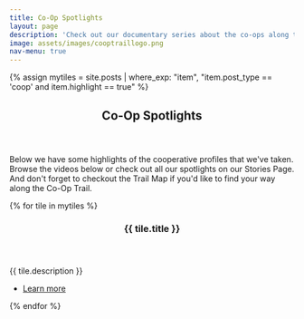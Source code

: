 ```yaml
---
title: Co-Op Spotlights
layout: page
description: 'Check out our documentary series about the co-ops along the trail.'
image: assets/images/cooptraillogo.png
nav-menu: true
---
```

{% assign mytiles = site.posts | where_exp: "item", "item.post_type == 'coop' and item.highlight == true" %}

<!-- Main -->
<div id="main">

<section id="one">
    <div class="inner">
        <header class="major">
            <h1>Co-Op Spotlights</h1>
        </header>
        <p>Below we have some highlights of the cooperative profiles that we've taken.  Browse the videos below or check out all our spotlights on our Stories Page.  And don't forget to checkout the Trail Map if you'd like to find your way along the Co-Op Trail.</p>
	</div>
</section>

<!-- Two -->
<section id="two" class="spotlights">
    {% for tile in mytiles %}
    <section>
        <a href="{{ tile.url  | relative_url }}" class="image" style="max-height:300px;overflow:hidden;">
            <img src="{{ tile.image }}" alt="" data-position="center center" />
        </a>
        <div class="content">
            <div class="inner">
                <header class="major">
                    <h3>{{ tile.title }}</h3>
                </header>
                <p>{{ tile.description }}</p>
                <ul class="actions">
                    <li><a href="{{ tile.url  | relative_url }}" class="button">Learn more</a></li>
                </ul>
            </div>
        </div>
    </section>
    {% endfor %}
</section>


</div>
